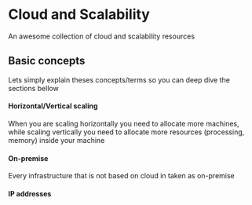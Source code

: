 # Cloud and Scalability

An awesome collection of cloud and scalability resources

## Basic concepts

Lets simply explain theses concepts/terms so you can deep dive the sections bellow

#### Horizontal/Vertical scaling

When you are scaling horizontally you need to allocate more machines, while scaling vertically you need to allocate more resources (processing, memory) inside your machine

#### On-premise

Every infrastructure that is not based on cloud in taken as on-premise

#### IP addresses
